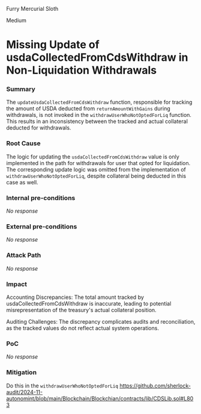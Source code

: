 Furry Mercurial Sloth

Medium

# Missing Update of usdaCollectedFromCdsWithdraw in Non-Liquidation Withdrawals

### Summary

The `updateUsdaCollectedFromCdsWithdraw` function, responsible for tracking the amount of USDA deducted from `returnAmountWithGains` during withdrawals, is not invoked in the `withdrawUserWhoNotOptedForLiq` function. This results in an inconsistency between the tracked and actual collateral deducted for withdrawals.

### Root Cause

The logic for updating the `usdaCollectedFromCdsWithdraw` value is only implemented in the path for withdrawals for user that opted for liquidation. The corresponding update logic was omitted from the implementation of `withdrawUserWhoNotOptedForLiq`, despite collateral being deducted in this case as well.

### Internal pre-conditions

_No response_

### External pre-conditions

_No response_

### Attack Path

_No response_

### Impact

Accounting Discrepancies: The total amount tracked by usdaCollectedFromCdsWithdraw is inaccurate, leading to potential misrepresentation of the treasury's actual collateral position.

Auditing Challenges: The discrepancy complicates audits and reconciliation, as the tracked values do not reflect actual system operations.

### PoC

_No response_

### Mitigation

Do this in the `withdrawUserWhoNotOptedForLiq`
https://github.com/sherlock-audit/2024-11-autonomint/blob/main/Blockchain/Blockchian/contracts/lib/CDSLib.sol#L803